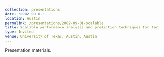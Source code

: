 ```yaml
---
collection: presentations
date: '2002-09-01'
location: Austin
permalink: /presentations/2002-09-01-scalable
title: Scalable performance analysis and prediction techniques for terascale computing
type: Invited
venue: University of Texas, Austin, Austin
---
```


Presentation materials.

